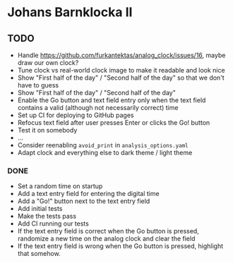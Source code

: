 # Johans Barnklocka II

## TODO
* Handle <https://github.com/furkantektas/analog_clock/issues/16>, maybe draw
  our own clock?
* Tune clock vs real-world clock image to make it readable and look nice
* Show "First half of the day" / "Second half of the day" so that we don't have
  to guess
* Show "First half of the day" / "Second half of the day"
* Enable the Go button and text field entry only when the text field contains a
  valid (although not necessarily correct) time
* Set up CI for deploying to GitHub pages
* Refocus text field after user presses Enter or clicks the Go! button
* Test it on somebody
* ...
* Consider reenabling `avoid_print` in `analysis_options.yaml`
* Adapt clock and everything else to dark theme / light theme

### DONE
* Set a random time on startup
* Add a text entry field for entering the digital time
* Add a "Go!" button next to the text entry field
* Add initial tests
* Make the tests pass
* Add CI running our tests
* If the text entry field is correct when the Go button is pressed, randomize a
  new time on the analog clock and clear the field
* If the text entry field is wrong when the Go button is pressed, highlight that
  somehow.
